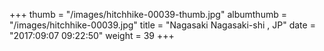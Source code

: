 +++
thumb = "/images/hitchhike-00039-thumb.jpg"
albumthumb = "/images/hitchhike-00039.jpg"
title = "Nagasaki Nagasaki-shi , JP"
date = "2017:09:07 09:22:50"
weight = 39
+++
